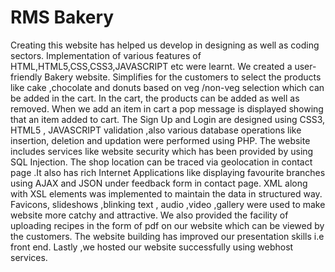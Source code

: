# RMS Bakery
Creating this website has helped us develop in designing as well as coding sectors. Implementation of various features of HTML,HTML5,CSS,CSS3,JAVASCRIPT etc were learnt. We created a user-friendly Bakery website. Simplifies for the customers to select the products like cake  ,chocolate and donuts based on veg /non-veg selection which can be added in the cart. In the cart, the products can be added as well as removed. When we add an item in cart a pop message is displayed showing that an item added to cart. The Sign Up and Login are designed using CSS3, HTML5 , JAVASCRIPT validation ,also  various database operations like insertion, deletion and updation were performed using PHP. The website includes services like website security which has been provided by using SQL Injection. The shop location can be traced via geolocation in contact page .It also has rich Internet Applications like displaying favourite branches using AJAX and JSON under feedback form in contact page. XML along with  XSL elements was implemented to maintain the data in structured way. Favicons, slideshows ,blinking text , audio ,video ,gallery were used to make website more catchy and attractive. We also provided the facility of uploading recipes in the form of  pdf on our website which can be viewed by the customers. The website building has improved our presentation skills i.e front end. Lastly ,we hosted our website successfully using webhost services.
